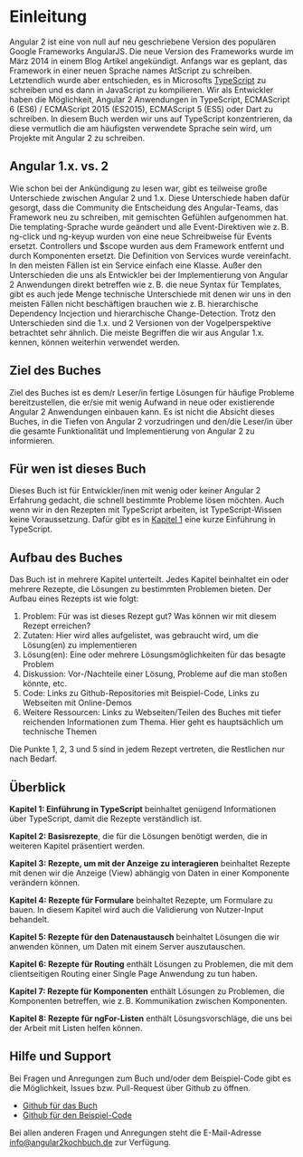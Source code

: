 # Einleitung

Angular 2 ist eine von null auf neu geschriebene Version des populären Google Frameworks AngularJS.
Die neue Version des Frameworks wurde im März 2014 in einem Blog Artikel angekündigt. Anfangs war es geplant, das Framework in einer neuen Sprache names AtScript zu schreiben.
Letztendlich wurde aber entschieden, es in Microsofts [TypeScript](http://www.typescriptlang.org/) zu schreiben und es dann in JavaScript zu kompilieren.
Wir als Entwickler haben die Möglichkeit, Angular 2 Anwendungen in TypeScript, ECMAScript 6 (ES6) / ECMAScript 2015 (ES2015), ECMAScript 5 (ES5) oder Dart zu schreiben.
In diesem Buch werden wir uns auf TypeScript konzentrieren, da diese vermutlich die am häufigsten verwendete Sprache sein wird, um Projekte mit Angular 2 zu schreiben.

## Angular 1.x. vs. 2

Wie schon bei der Ankündigung zu lesen war, gibt es teilweise große Unterschiede zwischen Angular 2 und 1.x.
Diese Unterschiede haben dafür gesorgt, dass die Community die Entscheidung des Angular-Teams, das Framework neu zu schreiben, mit gemischten Gefühlen aufgenommen hat.
Die templating-Sprache wurde geändert und alle Event-Direktiven wie z. B. ng-click und ng-keyup wurden von eine neue Schreibweise für Events ersetzt.
Controllers und $scope wurden aus dem Framework entfernt und durch Komponenten ersetzt.
Die Definition von Services wurde vereinfacht.
In den meisten Fällen ist ein Service einfach eine Klasse.
Außer den Unterschieden die uns als Entwickler bei der Implementierung von Angular 2 Anwendungen direkt betreffen wie z. B. die neue Syntax für Templates, gibt es auch jede Menge technische Unterschiede mit denen wir uns in den meisten Fällen nicht beschäftigen brauchen wie z. B. hierarchische Dependency Incjection und hierarchische Change-Detection.
Trotz den Unterschieden sind die 1.x. und 2 Versionen von der Vogelperspektive betrachtet sehr ähnlich.
Die meiste Begriffen die wir aus Angular 1.x. kennen, können weiterhin verwendet werden.

## Ziel des Buches

Ziel des Buches ist es dem/r Leser/in fertige Lösungen für häufige Probleme bereitzustellen, die er/sie mit wenig Aufwand in neue oder existierende Angular 2 Anwendungen einbauen kann.
Es ist nicht die Absicht dieses Buches, in die Tiefen von Angular 2 vorzudringen und den/die Leser/in über die gesamte Funktionalität und Implementierung von Angular 2 zu informieren.

## Für wen ist dieses Buch

Dieses Buch ist für Entwickler/inen mit wenig oder keiner Angular 2 Erfahrung gedacht, die schnell bestimmte Probleme lösen möchten.
Auch wenn wir in den Rezepten mit TypeScript arbeiten, ist TypeScript-Wissen keine Voraussetzung. Dafür gibt es in [Kapitel 1](#c01) eine kurze Einführung in TypeScript.

## Aufbau des Buches

Das Buch ist in mehrere Kapitel unterteilt. Jedes Kapitel beinhaltet ein oder mehrere Rezepte, die Lösungen zu bestimmten Problemen bieten. Der Aufbau eines Rezepts ist wie folgt:

1. Problem: Für was ist dieses Rezept gut? Was können wir mit diesem Rezept erreichen?
2. Zutaten: Hier wird alles aufgelistet, was gebraucht wird, um die Lösung(en) zu implementieren
3. Lösung(en): Eine oder mehrere Lösungsmöglichkeiten für das besagte Problem
4. Diskussion: Vor-/Nachteile einer Lösung, Probleme auf die man stoßen könnte, etc.
5. Code: Links zu Github-Repositories mit Beispiel-Code, Links zu Webseiten mit Online-Demos
6. Weitere Ressourcen: Links zu Webseiten/Teilen des Buches mit tiefer reichenden Informationen zum Thema. Hier geht es hauptsächlich um technische Themen

Die Punkte 1, 2, 3 und 5 sind in jedem Rezept vertreten, die Restlichen nur nach Bedarf.

## Überblick

__Kapitel 1: Einführung in TypeScript__ beinhaltet genügend Informationen über TypeScript, damit die Rezepte verständlich ist.

__Kapitel 2: Basisrezepte__, die für die Lösungen benötigt werden, die in weiteren Kapitel präsentiert werden.

__Kapitel 3: Rezepte, um mit der Anzeige zu interagieren__ beinhaltet Rezepte mit denen wir die Anzeige (View) abhängig von Daten in einer Komponente verändern können.

__Kapitel 4: Rezepte für Formulare__ beinhaltet Rezepte, um Formulare zu bauen. In diesem Kapitel wird auch die Validierung von Nutzer-Input behandelt.

__Kapitel 5: Rezepte für den Datenaustausch__ beinhaltet Lösungen die wir anwenden können, um Daten mit einem Server auszutauschen.

__Kapitel 6: Rezepte für Routing__ enthält Lösungen zu Problemen, die mit dem clientseitigen Routing einer Single Page Anwendung zu tun haben.

__Kapitel 7: Rezepte für Komponenten__ enthält Lösungen zu Problemen, die Komponenten betreffen, wie z. B. Kommunikation zwischen Komponenten.

__Kapitel 8: Rezepte für ngFor-Listen__ enthält Lösungsvorschläge, die uns bei der Arbeit mit Listen helfen können.

## Hilfe und Support

Bei Fragen und Anregungen zum Buch und/oder dem Beispiel-Code gibt es die Möglichkeit, Issues bzw. Pull-Request über Github zu öffnen.

* [Github für das Buch](https://github.com/jsperts/angular2_kochbuch)
* [Github für den Beispiel-Code](https://github.com/jsperts/angular2_kochbuch_code)

Bei allen anderen Fragen und Anregungen steht die E-Mail-Adresse [info@angular2kochbuch.de](mailto:info@angular2kochbuch.de) zur Verfügung.

